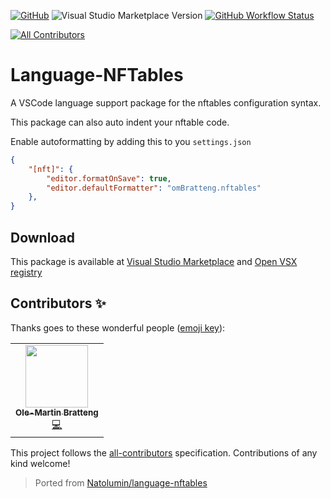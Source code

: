 [![GitHub](https://img.shields.io/github/license/omBratteng/vscode-nftables?style=for-the-badge)](https://github.com/omBratteng/vscode-nftables/blob/32ae6147f4f625be877932532a40f6e31af14009/LICENSE)
![Visual Studio Marketplace Version](https://img.shields.io/visual-studio-marketplace/v/ombratteng.nftables?style=for-the-badge)
[![GitHub Workflow Status](https://img.shields.io/github/workflow/status/omBratteng/vscode-nftables/continuous-integration?label=CI%20Build&style=for-the-badge)](https://github.com/omBratteng/vscode-nftables/actions/workflows/continous-integration.yml)

<!-- ALL-CONTRIBUTORS-BADGE:START - Do not remove or modify this section -->
[![All Contributors](https://img.shields.io/badge/all_contributors-1-orange.svg?style=for-the-badge)](#contributors-)
<!-- ALL-CONTRIBUTORS-BADGE:END -->

# Language-NFTables
A VSCode language support package for the nftables configuration syntax.

This package can also auto indent your nftable code.

Enable autoformatting by adding this to you `settings.json`
```json
{
	"[nft]": {
		"editor.formatOnSave": true,
		"editor.defaultFormatter": "omBratteng.nftables"
	},
}
```

## Download
This package is available at [Visual Studio Marketplace](https://marketplace.visualstudio.com/items?itemName=omBratteng.nftables) and [Open VSX registry](https://open-vsx.org/extension/omBratteng/nftables)

## Contributors ✨

Thanks goes to these wonderful people ([emoji key](https://allcontributors.org/docs/en/emoji-key)):

<!-- ALL-CONTRIBUTORS-LIST:START - Do not remove or modify this section -->
<!-- prettier-ignore-start -->
<!-- markdownlint-disable -->
<table>
  <tr>
    <td align="center"><a href="https://bratteng.sh/"><img src="https://avatars.githubusercontent.com/u/1681525?v=4?s=100" width="100px;" alt=""/><br /><sub><b>Ole-Martin Bratteng</b></sub></a><br /><a href="https://github.com/omBratteng/vscode-nftables/commits?author=omBratteng" title="Code">💻</a></td>
  </tr>
</table>

<!-- markdownlint-restore -->
<!-- prettier-ignore-end -->

<!-- ALL-CONTRIBUTORS-LIST:END -->

This project follows the [all-contributors](https://github.com/all-contributors/all-contributors) specification. Contributions of any kind welcome!

> Ported from [Natolumin/language-nftables](https://github.com/Natolumin/language-nftables)
